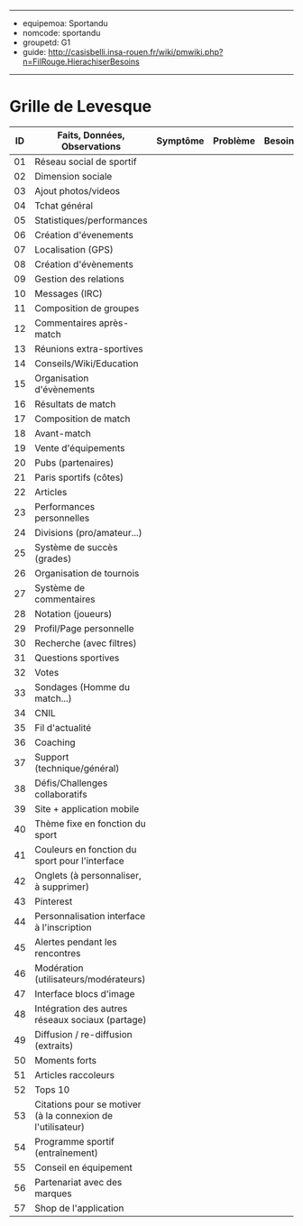 
---
- equipemoa: Sportandu
- nomcode: sportandu
- groupetd: G1
- guide: http://casisbelli.insa-rouen.fr/wiki/pmwiki.php?n=FilRouge.HierachiserBesoins
---
# Grille de Levesque

| ID | Faits, Données, Observations | Symptôme | Problème | Besoin | Opportunité | Solution | Objectif | Relatif à | Hors-sujet |
|----|------------------------------|----------|----------|--------|-------------|----------|----------|-----------|------------|
| 01 |Réseau social de sportif      |          |          |        |             |          |     X    |           |            |
| 02 |Dimension sociale             |          |          |        |             |          |          |           |            |
| 03 |Ajout photos/videos           |          |          |        |             |          |          |           |            |
| 04 |Tchat général                 |          |          |        |             |          |          |           |            |
| 05 |Statistiques/performances     |          |          |        |             |          |          |           |            |
| 06 |Création d'évenements         |          |          |        |             |          |          |           |            |
| 07 |Localisation (GPS)            |          |          |        |             |          |          |           |            |
| 08 |Création d'évènements         |          |          |        |             |          |          |           |            |
| 09 |Gestion des relations         |          |          |        |             |          |          |           |            |
| 10 |Messages (IRC)                |          |          |        |             |          |          |           |            |
| 11 |Composition de groupes        |          |          |        |             |          |          |           |            |
| 12 |Commentaires après-match      |          |          |        |             |          |          |           |            |
| 13 |Réunions extra-sportives      |          |          |        |             |          |          |           |            |
| 14 |Conseils/Wiki/Education       |          |          |        |             |          |          |           |            |
| 15 |Organisation d'évènements     |          |          |        |             |          |          |           |            |
| 16 |Résultats de match            |          |          |        |             |          |          |           |            |
| 17 |Composition de match          |          |          |        |             |          |          |           |            |
| 18 |Avant-match                   |          |          |        |             |          |          |           |            |
| 19 |Vente d'équipements           |          |          |        |             |          |          |           |            |
| 20 |Pubs (partenaires)            |          |          |        |             |          |          |           |            |
| 21 |Paris sportifs (côtes)        |          |          |        |             |          |          |           |            |
| 22 |Articles                      |          |          |        |             |          |          |           |            |
| 23 |Performances personnelles     |          |          |        |             |          |          |           |            |
| 24 |Divisions (pro/amateur...)    |          |          |        |             |          |          |           |            |
| 25 |Système de succès (grades)    |          |          |        |             |          |          |           |            |
| 26 |Organisation de tournois      |          |          |        |             |          |          |           |            |
| 27 |Système de commentaires       |          |          |        |             |          |          |           |            |
| 28 |Notation (joueurs)            |          |          |        |             |          |          |           |            |
| 29 |Profil/Page personnelle       |          |          |        |             |          |          |           |            |
| 30 |Recherche (avec filtres)      |          |          |        |             |          |          |           |            |
| 31 |Questions sportives           |          |          |        |             |          |          |           |            |
| 32 |Votes                         |          |          |        |             |          |          |           |            |
| 33 |Sondages (Homme du match...)  |          |          |        |             |          |          |           |            |
| 34 |CNIL                          |          |          |        |             |          |          |           |            |
| 35 |Fil d'actualité               |          |          |        |             |          |          |           |            |
| 36 |Coaching                      |          |          |        |             |          |          |           |            |
| 37 |Support (technique/général)   |          |          |        |             |          |          |           |            |
| 38 |Défis/Challenges collaboratifs|          |          |        |             |          |          |           |            |
| 39 |Site + application mobile     |          |          |        |             |          |          |           |            |
| 40 |Thème fixe en fonction du sport|         |          |        |             |          |          |           |            |
| 41 |Couleurs en fonction du sport pour l'interface|          |          |        |             |          |          |           |            |
| 42 |Onglets (à personnaliser, à supprimer)|          |          |        |             |          |          |           |            |
| 43 |Pinterest                     |          |          |        |             |          |          |           |            |
| 44 |Personnalisation interface à l'inscription|          |          |        |             |          |          |           |            |
| 45 |Alertes pendant les rencontres|          |          |        |             |          |          |           |            |
| 46 |Modération (utilisateurs/modérateurs)|          |          |        |             |          |          |           |            |
| 47 |Interface blocs d'image       |          |          |        |             |          |          |           |            |
| 48 |Intégration des autres réseaux sociaux (partage)|          |          |        |             |          |          |           |            |
| 49 |Diffusion / re-diffusion (extraits)|          |          |        |             |          |          |           |            |
| 50 |Moments forts                 |          |          |        |             |          |          |           |            |
| 51 |Articles raccoleurs           |          |          |        |             |          |          |           |            |
| 52 |Tops 10                       |          |          |        |             |          |          |           |            |
| 53 |Citations pour se motiver (à la connexion de l'utilisateur)|          |          |        |             |          |          |           |            |
| 54 |Programme sportif (entraînement)|          |          |        |             |          |          |           |            |
| 55 |Conseil en équipement         |          |          |        |             |          |          |           |            |
| 56 |Partenariat avec des marques  |          |          |        |             |          |          |           |            |
| 57 |Shop de l'application         |          |          |        |             |          |          |           |            |
